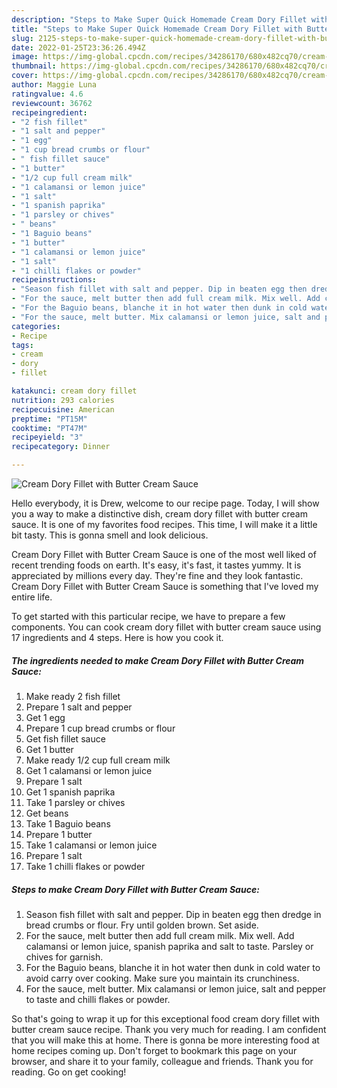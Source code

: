 ```yaml
---
description: "Steps to Make Super Quick Homemade Cream Dory Fillet with Butter Cream Sauce"
title: "Steps to Make Super Quick Homemade Cream Dory Fillet with Butter Cream Sauce"
slug: 2125-steps-to-make-super-quick-homemade-cream-dory-fillet-with-butter-cream-sauce
date: 2022-01-25T23:36:26.494Z
image: https://img-global.cpcdn.com/recipes/34286170/680x482cq70/cream-dory-fillet-with-butter-cream-sauce-recipe-main-photo.jpg
thumbnail: https://img-global.cpcdn.com/recipes/34286170/680x482cq70/cream-dory-fillet-with-butter-cream-sauce-recipe-main-photo.jpg
cover: https://img-global.cpcdn.com/recipes/34286170/680x482cq70/cream-dory-fillet-with-butter-cream-sauce-recipe-main-photo.jpg
author: Maggie Luna
ratingvalue: 4.6
reviewcount: 36762
recipeingredient:
- "2 fish fillet"
- "1 salt and pepper"
- "1 egg"
- "1 cup bread crumbs or flour"
- " fish fillet sauce"
- "1 butter"
- "1/2 cup full cream milk"
- "1 calamansi or lemon juice"
- "1 salt"
- "1 spanish paprika"
- "1 parsley or chives"
- " beans"
- "1 Baguio beans"
- "1 butter"
- "1 calamansi or lemon juice"
- "1 salt"
- "1 chilli flakes or powder"
recipeinstructions:
- "Season fish fillet with salt and pepper. Dip in beaten egg then dredge in bread crumbs or flour. Fry until golden brown. Set aside."
- "For the sauce, melt butter then add full cream milk. Mix well. Add calamansi or lemon juice, spanish paprika and salt to taste. Parsley or chives for garnish."
- "For the Baguio beans, blanche it in hot water then dunk in cold water to avoid carry over cooking. Make sure you maintain its crunchiness."
- "For the sauce, melt butter. Mix calamansi or lemon juice, salt and pepper to taste and chilli flakes or powder."
categories:
- Recipe
tags:
- cream
- dory
- fillet

katakunci: cream dory fillet 
nutrition: 293 calories
recipecuisine: American
preptime: "PT15M"
cooktime: "PT47M"
recipeyield: "3"
recipecategory: Dinner

---
```



![Cream Dory Fillet with Butter Cream Sauce](https://img-global.cpcdn.com/recipes/34286170/680x482cq70/cream-dory-fillet-with-butter-cream-sauce-recipe-main-photo.jpg)

Hello everybody, it is Drew, welcome to our recipe page. Today, I will show you a way to make a distinctive dish, cream dory fillet with butter cream sauce. It is one of my favorites food recipes. This time, I will make it a little bit tasty. This is gonna smell and look delicious.



Cream Dory Fillet with Butter Cream Sauce is one of the most well liked of recent trending foods on earth. It's easy, it's fast, it tastes yummy. It is appreciated by millions every day. They're fine and they look fantastic. Cream Dory Fillet with Butter Cream Sauce is something that I've loved my entire life.


To get started with this particular recipe, we have to prepare a few components. You can cook cream dory fillet with butter cream sauce using 17 ingredients and 4 steps. Here is how you cook it.

<!--inarticleads1-->

##### The ingredients needed to make Cream Dory Fillet with Butter Cream Sauce:

1. Make ready 2 fish fillet
1. Prepare 1 salt and pepper
1. Get 1 egg
1. Prepare 1 cup bread crumbs or flour
1. Get  fish fillet sauce
1. Get 1 butter
1. Make ready 1/2 cup full cream milk
1. Get 1 calamansi or lemon juice
1. Prepare 1 salt
1. Get 1 spanish paprika
1. Take 1 parsley or chives
1. Get  beans
1. Take 1 Baguio beans
1. Prepare 1 butter
1. Take 1 calamansi or lemon juice
1. Prepare 1 salt
1. Take 1 chilli flakes or powder




<!--inarticleads2-->

##### Steps to make Cream Dory Fillet with Butter Cream Sauce:

1. Season fish fillet with salt and pepper. Dip in beaten egg then dredge in bread crumbs or flour. Fry until golden brown. Set aside.
1. For the sauce, melt butter then add full cream milk. Mix well. Add calamansi or lemon juice, spanish paprika and salt to taste. Parsley or chives for garnish.
1. For the Baguio beans, blanche it in hot water then dunk in cold water to avoid carry over cooking. Make sure you maintain its crunchiness.
1. For the sauce, melt butter. Mix calamansi or lemon juice, salt and pepper to taste and chilli flakes or powder.




So that's going to wrap it up for this exceptional food cream dory fillet with butter cream sauce recipe. Thank you very much for reading. I am confident that you will make this at home. There is gonna be more interesting food at home recipes coming up. Don't forget to bookmark this page on your browser, and share it to your family, colleague and friends. Thank you for reading. Go on get cooking!
